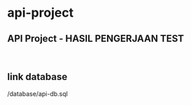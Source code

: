 # api-project

<h2>API Project - HASIL PENGERJAAN TEST </h2>
<img src="/hasil_gambar/API DOCTS_page-0001.jpg" alt="" />
<img src="/hasil_gambar/API DOCTS_page-0002.jpg" alt="" />
<img src="/hasil_gambar/API DOCTS_page-0003.jpg" alt="" />
<img src="/hasil_gambar/API DOCTS_page-0004.jpg" alt="" />
<img src="/hasil_gambar/API DOCTS_page-0005.jpg" alt="" />
<img src="/hasil_gambar/API DOCTS_page-0006.jpg" alt="" />
<img src="/hasil_gambar/API DOCTS_page-0007.jpg" alt="" />

## link database

/database/api-db.sql
